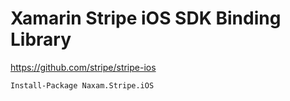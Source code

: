 # Xamarin Stripe iOS SDK Binding Library
https://github.com/stripe/stripe-ios

```
Install-Package Naxam.Stripe.iOS
```
